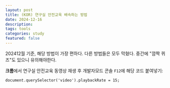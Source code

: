 ```yaml
---
layout: post
title: (KOR) 연구실 안전교육 배속하는 방법
date: 2024-12-16
description: 
tags: tools
categories: study
featured: false
---
```


202412월 기준, 해당 방법이 가장 편하다. 다른 방법들은 모두 막혔다. 중간에 "깜짝 퀴즈"도 있으니 유의해야한다.

**크롬**에서 연구실 안전교육 동영상 재생 후 개발자모드 콘솔 `F12`에 해당 코드 붙여넣기:

```
document.querySelector('video').playbackRate = 15;
```


